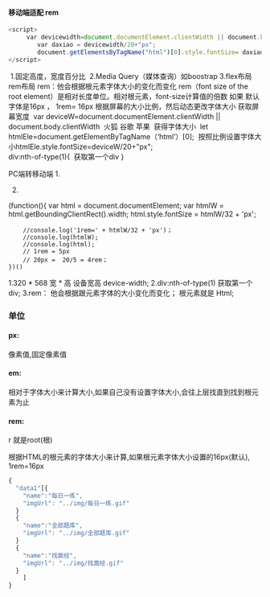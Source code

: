 #### 移动端适配 rem

```js
<script>
     var devicewidth=document.documentElement.clientWidth || document.body.clientWidth;
        var daxiao = devicewidth/20+"px";
        document.getElementsByTagName("html")[0].style.fontSize= daxiao;
</script>
```

​	1.固定高度，宽度百分比
​	2.Media Query（媒体查询）如boostrap
​	3.flex布局 rem布局
rem：他会根据根元素字体大小的变化而变化
rem（font size of the root element）是相对长度单位。相对根元素，font-size计算值的倍数 
如果 默认字体是16px ， 1rem= 16px
根据屏幕的大小比例，然后动态更改字体大小
​	获取屏幕宽度
​	var deviceW=document.documentElement.clientWidth || document.body.clientWidth
​	火狐 谷歌 苹果 
​	获得字体大小
​	let htmlEle=document.getElementByTagName（‘html’）[0];
​	按照比例设置字体大小
​	htmlEle.style.fontSize=deviceW/20+"px";
​	
div:nth-of-type(1){
​	获取第一个div
}


PC端转移动端
1.
<script>
let htmlWidth=document.documentElement.clientWidth||document.body.clientWidth;
let DocumentDao=document.getElementsByTagName("html")[0];
DocumentDao.style.fontSize=htmlWidth/32+'px';
</script>



2.
(function(){
        var html = document.documentElement;
        var htmlW = html.getBoundingClientRect().width;
        html.style.fontSize = htmlW/32 + 'px';


        //console.log('1rem=' + htmlW/32 + 'px')；
        //console.log(htmlW);
        //console.log(html);
        // 1rem = 5px
        // 20px =  20/5 = 4rem；
    })()
</script>



1.320 * 568 宽 * 高 设备宽高 device-width;
2.div:nth-of-type(1) 获取第一个div;
3.rem： 他会根据跟元素字体的大小变化而变化； 根元素就是 Html;



### 单位

#### px:

像素值,固定像素值

#### em:

相对于字体大小来计算大小,如果自己没有设置字体大小,会往上层找直到找到根元素为止

#### rem:

r 就是root(根)

根据HTML的根元素的字体大小来计算,如果根元素字体大小设置的16px(默认), 1rem=16px





```js
{
  "data1"[{
    "name":"每日一练",
    "imgUrl": "../img/每日一练.gif"
  }
  {
    "name":"全部题库",
    "imgUrl": "../img/全部题库.gif"
  }
  {
    "name":"找面经",
    "imgUrl": "../img/找面经.gif"
  }
    ]
}

```


